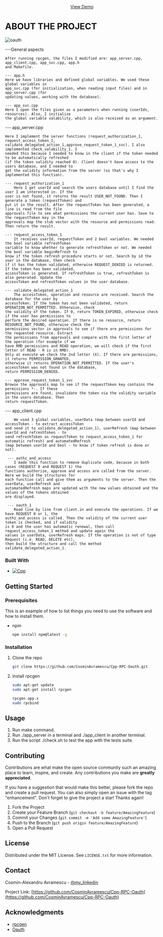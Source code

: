 <!-- PROJECT LOGO -->
<br />
<div align="center">
  <p align="center">
    <br />
    <a href="https://github.com/othneildrew/Best-README-Template">View Demo</a>
  </p>
</div>

<!-- ABOUT THE PROJECT -->
# ABOUT THE PROJECT
![oauth](https://i.imgur.com/8YiiFGq.png)

---General aspects

    After running rpcgen, the files I modified are: app_server.cpp, app_client.cpp, app_svc.cpp, app.h
    and Makefile.

    --- app.h
	Here we have libraries and defined global variables. We used these global variables in 
    app_svc.cpp (for initialization, when reading input files) and in app_server.cpp (for 
    updating values, working with the database).

    --- app_svc.cpp
	Here I open the files given as a parameters when running (userIds, resources). Also, I initialize 
    the global variable valability, which is also received as an argument. 

--- app_server.cpp

	Here I implement the server functions (request_authorization_1, request_access_token_1, 
    validate_delegated_action_1,approve_request_token_1_svc). I also implemented check_valability_1. I 
    needed this because I needed to know in the client if the token needed to be automatically refreshed 
    (if the token validity reached 0). Client doesn't have access to the users database, and I needed to 
    get the validity information from the server (so that's why I implemented this function).
    
    --- request_authorization_1
    	Here I get userId and search the users database until I find the user I am interested in. If the
    user is not found, it returns the result USER_NOT_FOUND. Then I generate a token (requestToken) and 
    put it in the result. After the requestToken has been generated, a line is read from the file 
    approvals file to see what permissions the current user has. Save to the requestToken key in the 
    approvals map the stub vector with the resource and permissions read. Then return the result.

    --- request_access_token_1
        It receives userId, requestToken and 2 bool variables. We needed the bool variable refreshToken 
    variable to know whether to generate refreshToken or not. We needed the bool variable beginRefresh to 
    know if the token refresh procedure starts or not. Search by id the user in the database, then check 
    if it has the token validated, otherwise REQUEST_DENIED is returned. If the token has been validated, 
    accessToken is generated. If refreshToken is true, refreshToken is also generated. Update the 
    accessToken and refreshToken values in the user database.

    --- validate_delegated_action_1
        The accessToken, operation and resource are received. Search the database for the user by 
    accessToken. If the token has not been validated, return OPERATION_NOT_PERMITTED. Otherwise, check 
    the validity of the token. If 0, return TOKEN_EXPIRED, otherwise check if the user has permissions to 
    perform the desired operation. If there is no resource, return RESOURCE_NOT_FOUND, otherwise check the 
    permissions vector in approvals to see if there are permissions for the requested resource. Extract 
    the permissions from approvals and compare with the first letter of the operation (for example if we 
    have RMD permissions and READ operation, we will check if the first letter of READ - R is in RMD). 
    Only at execute we check the 2nd letter (X). If there are permissions, it returns PERMISSION_GRANTED, 
    otherwise it returns OPERATION_NOT_PERMITTED. If the user's accessToken was not found in the database, 
    return PERMISSION_DENIED. 

    --- approve_request_token_1_svc        
	Browse the approvals map to see if the requestToken key contains the permissions *-. If these 
    permissions are found, invalidate the token via the validity variable in the users database. Then 
    return requestToken.

--- app_client.cpp

    	We used 3 global variables, userData (map between userId and accessToken - to extract accessToken 
    and send it to validate_delegated_action_1), userRefresh (map between userId and refreshToken - to 
    send refreshToken as requestToken to request_access_token_1 for automatic refresh) and automatedRefresh
    (map between userId and bool - to know if token refresh is done or not).
    
     --- authz_and_access
        I made this function to remove duplicate code, because in both cases (REQUEST 0 and REQUEST 1) the 
    functions authorize, approve and access are called from the server. Here we build the structures for 
    each function call and give them as arguments to the server. Then the userData, userRefresh and 
    automatedRefresh maps are updated with the new values obtained and the values of the tokens obtained 
    are displayed. 
    
     --- oauth_1
        Read line by line from client.in and execute the operations. If we have REQUEST 0 or 1, the 
    authz_and_access is called. Then the validity of the current user token is checked, and if validity 
    is 0 and the user has automatic renewal, then call request_access_token_1 method and update again the 
    values in userData, userRefresh maps. If the operation is not of type Request (i.e. READ, DELETE etc), 
    then build the structure and call the method validate_delegated_action_1.



### Built With
* [![Cpp][Cpp]][Cpp-url]



<!-- GETTING STARTED -->
## Getting Started

### Prerequisites

This is an example of how to list things you need to use the software and how to install them.
* npm
  ```sh
  npm install npm@latest -g
  ```

### Installation

1. Clone the repo
   ```sh
   git clone https://github.com/CosminAvramescu/Cpp-RPC-Oauth.git
   ```
2. Install rpcgen
   ```sh
   sudo apt-get update
   sudo apt-get install rpcgen

   rpcgen app.x
   sudo rpcbind
   ```


<!-- USAGE EXAMPLES -->
## Usage

1. Run make command.
2. Run ./app_server in a terminal and ./app_client in another terminal. 
3. Run the script ./check.sh to test the app with the tests suite.


<!-- CONTRIBUTING -->
## Contributing

Contributions are what make the open source community such an amazing place to learn, inspire, and create. Any contributions you make are **greatly appreciated**.

If you have a suggestion that would make this better, please fork the repo and create a pull request. You can also simply open an issue with the tag "enhancement".
Don't forget to give the project a star! Thanks again!

1. Fork the Project
2. Create your Feature Branch (`git checkout -b feature/AmazingFeature`)
3. Commit your Changes (`git commit -m 'Add some AmazingFeature'`)
4. Push to the Branch (`git push origin feature/AmazingFeature`)
5. Open a Pull Request


<!-- LICENSE -->
## License

Distributed under the MIT License. See `LICENSE.txt` for more information.



<!-- CONTACT -->
## Contact

Cosmin-Alexandru Avramescu - [@my_linkedin](https://www.linkedin.com/in/cosmin-avramescu/)

Project Link: [https://github.com/CosminAvramescu/Cpp-RPC-Oauth](https://github.com/CosminAvramescu/Cpp-RPC-Oauth)


<!-- ACKNOWLEDGMENTS -->
## Acknowledgments

* [rpcgen](https://docs.oracle.com/cd/E19683-01/816-1435/rpcgenpguide-21470/index.html)
* [Oauth](https://auth0.com/intro-to-iam/what-is-oauth-2)



<!-- MARKDOWN LINKS & IMAGES -->
<!-- https://www.markdownguide.org/basic-syntax/#reference-style-links -->
[license-shield]: https://img.shields.io/github/license/othneildrew/Best-README-Template.svg?style=for-the-badge
[license-url]: https://github.com/othneildrew/Best-README-Template/blob/master/LICENSE.txt
[linkedin-shield]: https://img.shields.io/badge/-LinkedIn-black.svg?style=for-the-badge&logo=linkedin&colorB=555
[linkedin-url]: https://linkedin.com/in/othneildrew
[product-screenshot]: images/screenshot.png
[Cpp]: https://img.shields.io/badge/-C++-blue?logo=cplusplus
[Cpp-url]: https://isocpp.org/
